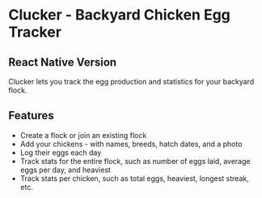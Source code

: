 # Clucker - Backyard Chicken Egg Tracker

## React Native Version

Clucker lets you track the egg production and statistics for your backyard flock.

## Features

- Create a flock or join an existing flock
- Add your chickens - with names, breeds, hatch dates, and a photo
- Log their eggs each day
- Track stats for the entire flock, such as number of eggs laid, average eggs per day, and heaviest
- Track stats per chicken, such as total eggs, heaviest, longest streak, etc.
